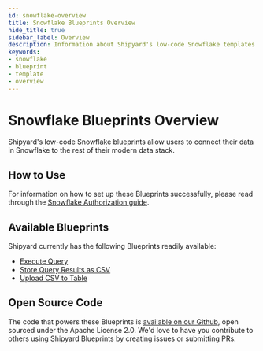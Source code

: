```yaml
---
id: snowflake-overview
title: Snowflake Blueprints Overview
hide_title: true
sidebar_label: Overview
description: Information about Shipyard's low-code Snowflake templates.
keywords:
- snowflake
- blueprint
- template
- overview
---
```


# Snowflake Blueprints Overview

Shipyard's low-code Snowflake blueprints allow users to connect their data in Snowflake to the rest of their modern data stack.

## How to Use
For information on how to set up these Blueprints successfully, please read through the [Snowflake Authorization guide](snowflake-authorization.md).

## Available Blueprints
Shipyard currently has the following Blueprints readily available: 
- [Execute Query](snowflake-execute-query.md)
- [Store Query Results as CSV](snowflake-store-query-results-as-csv.md)
- [Upload CSV to Table](snowflake-upload-csv-to-table.md)

## Open Source Code
The code that powers these Blueprints is [available on our Github](https://www.shipyardapp.com/docs/blueprint-library/snowflake), open sourced under the Apache License 2.0. We'd love to have you contribute to others using Shipyard Blueprints by creating issues or submitting PRs.
